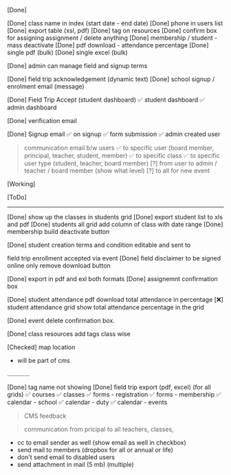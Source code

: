[Done]

[Done] class name in index (start date - end date)
[Done] phone in users list
[Done] export table (xsl, pdf)
[Done] tag on resources
[Done] confirm box for assigning assignment / delete anything
[Done] membership / student - mass deactivate
[Done] pdf download - attendance percentage
[Done] single pdf (bulk)
[Done] single excel (bulk)

[Done] admin can manage field and signup terms

[Done] field trip acknowledgement (dynamic text)
[Done] school signup / enrolment email (message)

[Done] Field Trip Accept (student dashboard)
✅ student dashboard
✅ admin dashboard

[Done] verification email

[Done] Signup email
✅ on signup
✅ form submission
✅ admin created user

> communication email b/w users
✅ to specific user (board member, principal, teacher, student, member)
✅ to specific class
✅ to specific user type (student, teacher, board member)
[?] from user to admin / teacher / board member (show what level)
[?] to all for new event

[Working]

[ToDo]

--------

[Done] show up the classes in students grid 
[Done] export student list to xls and pdf 
[Done] students all grid add column of class with date range
[Done] membership build deactivate button 

[Done] student creation terms and condition editable and sent to 

field trip enrollment accepted via event 
[Done] field disclaimer to be signed online only remove download button

[Done] export in pdf and exl both formats
[Done] assignemnt confirmation box 

[Done] student attendance pdf download total attendance in percentage
[❌] student attendance grid show total attendance percentage in the grid 

[Done] event delete confirmation box.

[Done] class resources add tags class wise

[Checked] map location
- will be part of cms

.............

[Done] tag name not showing
[Done] field trip export (pdf, excel) (for all grids)
✅ courses
✅ classes
✅ forms - registration
✅ forms - membership
✅ calendar - school
✅ calendar -  duty
✅ calendar - events

> CMS
> feedback

> communication from pricipal to all teachers, classes,
- cc to email sender as well (show email as well in checkbox)
- send mail to members (dropbox for all or annual or life)
- don't send email to disabled users
- send attachment in mail (5 mb) (multiple)